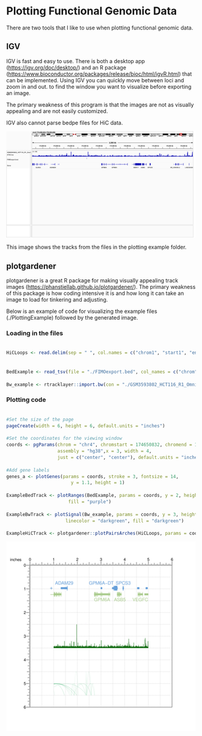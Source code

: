 # Plotting Functional Genomic Data

There are two tools that I like to use when plotting functional genomic data.


## IGV

IGV is fast and easy to use. There is both a desktop app (https://igv.org/doc/desktop/) and an R package (https://www.bioconductor.org/packages/release/bioc/html/igvR.html) that can be implemented. Using IGV you can quickly move between loci and zoom in and out. to find the window you want to visualize before exporting an image.

The primary weakness of this program is that the images are not as visually appealing and are not easily customized.

IGV also cannot parse bedpe files for HiC data.

![image](./igv_snapshot.png)

This image shows the tracks from the files in the plotting example folder.

## plotgardener

plotgardener is a great R package for making visually appealing track images (https://phanstiellab.github.io/plotgardener/). The primary weakness of this package is how coding intensive it is and how long it can take an image to load for tinkering and adjusting.

Below is an example of code for visualizing the example files (./PlottingExample) followed by the generated image.

### Loading in the files

``` r

HiCLoops <- read.delim(sep = " ", col.names = c("chrom1", "start1", "end1", "chrom2", "start2", "end2", "strand", "counts"),file = "./GSM3930278_BRD3179N.filt.intra.loop_counts.bedpe")


BedExample <- read_tsv(file = "./FIMOexport.bed", col_names = c("chrom", "start", "end"))

Bw_example <- rtracklayer::import.bw(con = "./GSM3593802_HCT116_R1_Omni-ATAC.bw")

```

### Plotting code

``` r

#Set the size of the page
pageCreate(width = 6, height = 6, default.units = "inches")

#Set the coordinates for the viewing window
coords <- pgParams(chrom = "chr4", chromstart = 174650832, chromend = 176930858,
                   assembly = "hg38",x = 3, width = 4,
                   just = c("center", "center"), default.units = "inches")

#Add gene labels
genes_a <- plotGenes(params = coords, stroke = 3, fontsize = 14,
                        y = 1.1, height = 1)

ExampleBedTrack <- plotRanges(BedExample, params = coords, y = 2, height =1,
                       fill = "purple")

ExampleBwTrack <- plotSignal(Bw_example, params = coords, y = 3, height =1,
                      linecolor = "darkgreen", fill = "darkgreen")

ExampleHiCTrack <- plotgardener::plotPairsArches(HiCLoops, params = coords, height = 1, fill = "#27ae60", y = 5, archHeight = "counts")

```

![image](./PlottingExample/PlottingExample.svg)

